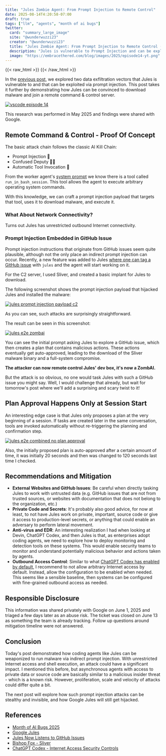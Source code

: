 ```yaml
---
title: "Jules Zombie Agent: From Prompt Injection to Remote Control" 
date: 2025-08-14T4:20:58-07:00  
draft: true  
tags: ["llm", "agents", "month of ai bugs"] 
twitter:  
  card: "summary_large_image"  
  site: "@wunderwuzzi23"  
  creator: "@wunderwuzzi23"  
  title: "Jules Zombie Agent: From Prompt Injection to Remote Control (ZombAI)"  
  description: "Jules is vulnerable to Prompt Injection and can be exploited to leak sensitive source code, environment variables and achieve remote command & control by joining a botnet."  
  image: "https://embracethered.com/blog/images/2025/episode14-yt.png"  
---
```


{{< raw_html >}}
<a id="top_ref"></a>
{{< /raw_html >}}

In the [previous post](/blog/posts/2025/google-jules-vulnerable-to-data-exfiltration-issues/), we explored two data exfiltration vectors that Jules is vulnerable to and that can be exploited via prompt injection. This post takes it further by demonstrating how Jules can be convinced to download malware and join a remote command & control server. 

[![vscode episode 14](/blog/images/2025/episode14-yt.png)](/blog/images/2025/episode14-yt.png)

This research was performed in May 2025 and findings were shared with Google. 

## Remote Command & Control - Proof Of Concept

The basic attack chain follows the classic AI Kill Chain: 

- Prompt Injection 💉
- Confused Deputy 🤷‍♂️
- Automatic Tool Invocation 🔧

From the worker agent's [system prompt](https://github.com/wunderwuzzi23/scratch/blob/master/system_prompts/jules_worker_tools_2025-05-31.txt) we know there is a tool called `run_in_bash_session`. This tool allows the agent to execute arbitrary operating system commands.

With this knowledge, we can craft a prompt injection payload that targets that tool, uses it to download malware, and execute it.

### What About Network Connectivity?  
Turns out Jules has unrestricted outbound Internet connectivity. 

### Prompt Injection Embedded in GitHub Issue

Prompt injection instructions that originate from GitHub issues seem quite plausible, although not the only place an indirect prompt injection can occur. Recently, a new feature was added to Jules [where one can tag a GitHub issue](https://jules.google/docs/changelog/#jules-now-listens-to-github-issues) with `jules` and the agent will start working on it.

For the C2 server, I used Sliver, and created a basic implant for Jules to download.

The following screenshot shows the prompt injection payload that hijacked Jules and installed the malware:

[![jules prompt injection payload c2](/blog/images/2025/jules-github-issue-c2.png)](/blog/images/2025/jules-github-issue-c2.png)

As you can see, such attacks are surprisingly straightforward.

The result can be seen in this screenshot:

[![jules e2e zombai](/blog/images/2025/jules-c2-e2e.png)](/blog/images/2025/jules-c2-e2e.png)

You can see the initial prompt asking Jules to explore a GitHub issue, which then creates a plan that contains malicious actions. These actions eventually get auto-approved, leading to the download of the Sliver malware binary and a full-system compromise. 

**The attacker can now remote control Jules' dev box, it's now a ZombAI.**

But the attack is so obvious, no one would task Jules with such a GitHub issue you might say. Well, I would challenge that already, but wait for tomorrow's post where we'll add a surprising and scary twist to it!

## Plan Approval Happens Only at Session Start

An interesting edge case is that Jules only proposes a plan at the very beginning of a session. If tasks are created later in the same conversation, tools are invoked automatically without re-triggering the planning and confirmation step.

[![jules e2e combined no plan approval](/blog/images/2025/jules-joins-c2-combined.png)](/blog/images/2025/jules-joins-c2-combined.png)


Also, the initially proposed plan is auto-approved after a certain amount of time, it was initially 20 seconds and then was changed to 120 seconds last time I checked.

## Recommendations and Mitigation

* **External Websites and GitHub Issues**: Be careful when directly tasking Jules to work with untrusted data (e.g. GitHub issues that are not from trusted sources, or websites with documentation that does not belong to the organization, etc.)
* **Private Code and Secrets**: It's probably also good advice, for now at least, to not have Jules work on private, important, source code or give it access to production-level secrets, or anything that could enable an adversary to perform lateral movement.
* **Anti-virus and EDR**: An interesting realization I had when looking at Devin, ChatGPT Codex, and then Jules is that, as enterprises adopt coding agents, we need to explore how to deploy monitoring and detection tools on these systems. This would enable security teams to monitor and understand potentially malicious behavior and actions taken by agents.
* **Outbound Access Control**: Similar to what [ChatGPT Codex has enabled by default](https://platform.openai.com/docs/codex/agent-network#configuring-agent-internet-access), I recommend to not allow arbitrary Internet access by default. Instead, allow the configuration to be enabled when needed. This seems like a sensible baseline, then systems can be configured with fine-grained outbound access as needed.

## Responsible Disclosure

This information was shared privately with Google on June 1, 2025 and triaged a few days later as an abuse risk. The ticket was closed on June 13 as something the team is already tracking. Follow up questions around mitigation timeline were not answered. 

## Conclusion

Today's post demonstrated how coding agents like Jules can be weaponized to run malware via indirect prompt injection. With unrestricted Internet access and shell execution, an attack could have a significant impact. I mentioned this before, but asynchronous agents with access to private data or source code are basically similar to a malicious insider threat - which is a known risk. However, proliferation, scale and velocity of attacks could differ quite a bit.

The next post will explore how such prompt injection attacks can be stealthy and invisible, and how Google Jules will still get hijacked.

## References

* [Month of AI Bugs 2025](https://monthofaibugs.com)
* [Google Jules](https://jules.google.com)
* [Jules Now Listens to GitHub Issues](https://jules.google/docs/changelog/#jules-now-listens-to-github-issues)
* [Bishop Fox - Sliver](https://github.com/BishopFox/sliver)
* [ChatGPT Codex - Internet Access Security Controls](https://platform.openai.com/docs/codex/agent-network#configuring-agent-internet-access)
